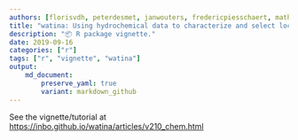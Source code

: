 ```yaml
---
authors: [florisvdh, peterdesmet, janwouters, fredericpiesschaert, mathiaswackenier]
title: "watina: Using hydrochemical data to characterize and select locations"
description: "📦 R package vignette."
date: 2019-09-16
categories: ["r"]
tags: ["r", "vignette", "watina"]
output: 
    md_document:
        preserve_yaml: true
        variant: markdown_github
---
```


See the vignette/tutorial at <https://inbo.github.io/watina/articles/v210_chem.html>
